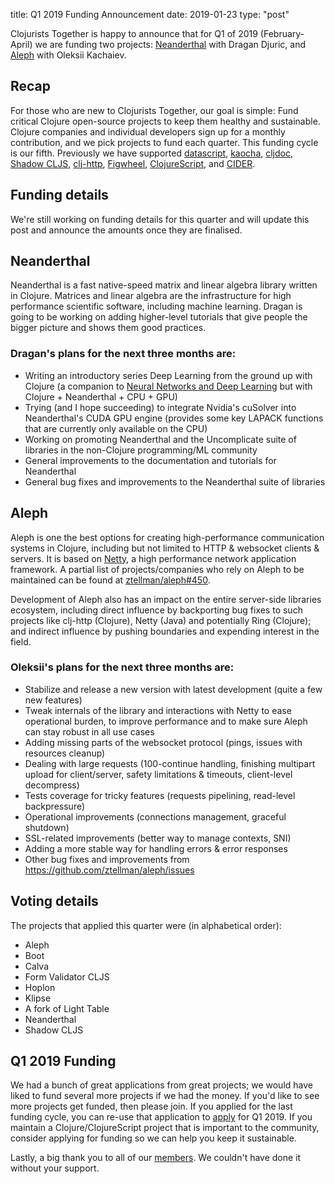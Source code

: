 title: Q1 2019 Funding Announcement
date: 2019-01-23
type: "post"

Clojurists Together is happy to announce that for Q1 of 2019 (February-April) we are funding two projects: [Neanderthal](https://neanderthal.uncomplicate.org) with Dragan Djuric, and [Aleph](https://aleph.io) with Oleksii Kachaiev.

## Recap

For those who are new to Clojurists Together, our goal is simple: Fund critical Clojure open-source projects to keep them healthy and sustainable. Clojure companies and individual developers sign up for a monthly contribution, and we pick projects to fund each quarter. This funding cycle is our fifth. Previously we have supported [datascript](https://github.com/tonsky/datascript), [kaocha](https://github.com/lambdaisland/kaocha), [cljdoc](https://cljdoc.xyz), [Shadow CLJS](https://github.com/thheller/shadow-cljs), [clj-http](https://github.com/dakrone/clj-http/), [Figwheel](https://github.com/bhauman/lein-figwheel), [ClojureScript](https://clojurescript.org), and [CIDER](http://www.cider.mx/en/latest/).

## Funding details

We're still working on funding details for this quarter and will update this post and announce the amounts once they are finalised.

## Neanderthal

Neanderthal is a fast native-speed matrix and linear algebra library written in Clojure. Matrices and linear algebra are the infrastructure for high performance scientific software, including machine learning. Dragan is going to be working on adding higher-level tutorials that give people the bigger picture and shows them good practices.

### Dragan's plans for the next three months are:

- Writing an introductory series Deep Learning from the ground up with Clojure (a companion to [Neural Networks and Deep Learning](http://neuralnetworksanddeeplearning.com/) but with Clojure + Neanderthal + CPU + GPU)
- Trying (and I hope succeeding) to integrate Nvidia's cuSolver into Neanderthal's CUDA GPU engine (provides some key LAPACK functions that are currently only available on the CPU)
- Working on promoting Neanderthal and the Uncomplicate suite of libraries in the non-Clojure programming/ML community
- General improvements to the documentation and tutorials for Neanderthal
- General bug fixes and improvements to the Neanderthal suite of libraries

## Aleph

Aleph is one the best options for creating high-performance communication systems in Clojure, including but not limited to HTTP & websocket clients & servers. It is based on [Netty](https://netty.io), a high performance network application framework. A partial list of projects/companies who rely on Aleph to be maintained can be found at [ztellman/aleph#450](https://github.com/ztellman/aleph/issues/450).

Development of Aleph also has an impact on the entire server-side libraries ecosystem, including direct influence by backporting bug fixes to such projects like clj-http (Clojure), Netty (Java) and potentially Ring (Clojure); and indirect influence by pushing boundaries and expending interest in the field.

### Oleksii's plans for the next three months are:

- Stabilize and release a new version with latest development (quite a few new features)
- Tweak internals of the library and interactions with Netty to ease operational burden, to improve performance and to make sure Aleph can stay robust in all use cases
- Adding missing parts of the websocket protocol (pings, issues with resources cleanup)
- Dealing with large requests (100-continue handling, finishing multipart upload for client/server, safety limitations & timeouts, client-level decompress)
- Tests coverage for tricky features (requests pipelining, read-level backpressure)
- Operational improvements (connections management, graceful shutdown)
- SSL-related improvements (better way to manage contexts, SNI)
- Adding a more stable way for handling errors & error responses
- Other bug fixes and improvements from https://github.com/ztellman/aleph/issues

## Voting details

The projects that applied this quarter were (in alphabetical order):

- Aleph
- Boot
- Calva
- Form Validator CLJS
- Hoplon
- Klipse
- A fork of Light Table
- Neanderthal
- Shadow CLJS

## Q1 2019 Funding

We had a bunch of great applications from great projects; we would have liked to fund several more projects if we had the money. If you'd like to see more projects get funded, then please join. If you applied for the last funding cycle, you can re-use that application to [apply](/open-source/) for Q1 2019. If you maintain a Clojure/ClojureScript project that is important to the community, consider applying for funding so we can help you keep it sustainable.

Lastly, a big thank you to all of our [members](/members/). We couldn't have done it without your support.

